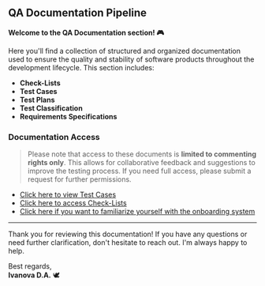 ## QA Documentation Pipeline

**Welcome to the QA Documentation section! 🎮**

Here you'll find a collection of structured and organized documentation used to ensure the quality and stability of software products throughout the development lifecycle. This section includes:

- **Check-Lists** 
- **Test Cases** 
- **Test Plans**  
- **Test Classification**   
- **Requirements Specifications** 


### Documentation Access

> Please note that access to these documents is **limited to commenting rights only**. This allows for collaborative feedback and suggestions to improve the testing process. If you need full access, please submit a request for further permissions.

- [Click here to view Test Cases](https://www.notion.so/Test-cases-s-for-Notion-3c810a69aa5c44f5bd4db37cf61ed1a0?pvs=4)
- [Click here to access Check-Lists](https://www.notion.so/Che-k-list-s-for-Notion-8aaabcfe54c34c9c85da4ac7b0648fc5?pvs=4)  
- [Click here if you want to familiarize yourself with the onboarding system](https://www.notion.so/Onboarding-system-111a2a479a3c80ed83adf5a6bc55743c?pvs=4)

---

Thank you for reviewing this documentation! If you have any questions or need further clarification, don't hesitate to reach out. I'm always happy to help.

Best regards,  
**Ivanova D.A.** 🕊️
